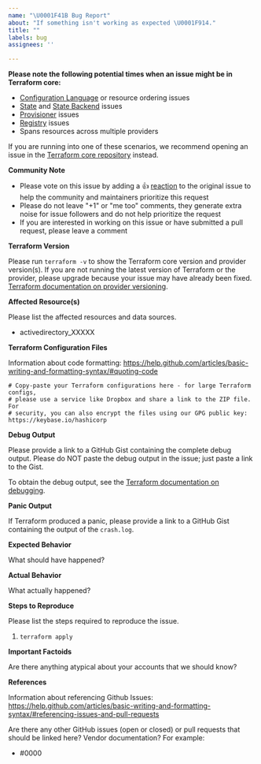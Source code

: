 ```yaml
---
name: "\U0001F41B Bug Report"
about: "If something isn't working as expected \U0001F914."
title: ""
labels: bug
assignees: ''

---
```


**Please note the following potential times when an issue might be in Terraform core:**

* [Configuration Language](https://www.terraform.io/docs/configuration/index.html) or resource ordering issues
* [State](https://www.terraform.io/docs/state/index.html) and [State Backend](https://www.terraform.io/docs/backends/index.html) issues
* [Provisioner](https://www.terraform.io/docs/provisioners/index.html) issues
* [Registry](https://registry.terraform.io/) issues
* Spans resources across multiple providers

If you are running into one of these scenarios, we recommend opening an issue in the [Terraform core repository](https://github.com/hashicorp/terraform/) instead.

**Community Note**

* Please vote on this issue by adding a 👍 [reaction](https://blog.github.com/2016-03-10-add-reactions-to-pull-requests-issues-and-comments/) to the original issue to help the community and maintainers prioritize this request
* Please do not leave "+1" or "me too" comments, they generate extra noise for issue followers and do not help prioritize the request
* If you are interested in working on this issue or have submitted a pull request, please leave a comment

**Terraform Version**

Please run `terraform -v` to show the Terraform core version and provider version(s). If you are not running the latest version of Terraform or the provider, please upgrade because your issue may have already been fixed. [Terraform documentation on provider versioning](https://www.terraform.io/docs/configuration/providers.html#provider-versions).

**Affected Resource(s)**

Please list the affected resources and data sources.

* activedirectory_XXXXX

**Terraform Configuration Files**

Information about code formatting: https://help.github.com/articles/basic-writing-and-formatting-syntax/#quoting-code

```hcl
# Copy-paste your Terraform configurations here - for large Terraform configs,
# please use a service like Dropbox and share a link to the ZIP file. For
# security, you can also encrypt the files using our GPG public key: https://keybase.io/hashicorp
```

**Debug Output**

Please provide a link to a GitHub Gist containing the complete debug output. Please do NOT paste the debug output in the issue; just paste a link to the Gist.

To obtain the debug output, see the [Terraform documentation on debugging](https://www.terraform.io/docs/internals/debugging.html).

**Panic Output**

If Terraform produced a panic, please provide a link to a GitHub Gist containing the output of the `crash.log`.

**Expected Behavior**

What should have happened?

**Actual Behavior**

What actually happened?

**Steps to Reproduce**

Please list the steps required to reproduce the issue.

1. `terraform apply`

**Important Factoids**

Are there anything atypical about your accounts that we should know?

**References**

Information about referencing Github Issues: https://help.github.com/articles/basic-writing-and-formatting-syntax/#referencing-issues-and-pull-requests

Are there any other GitHub issues (open or closed) or pull requests that should be linked here? Vendor documentation? For example:

* #0000
